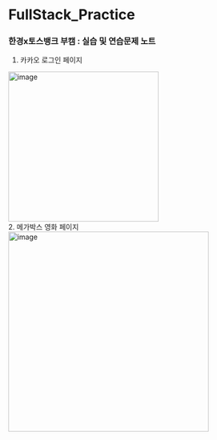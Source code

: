 # FullStack_Practice
### 한경x토스뱅크 부캠 : 실습 및 연습문제 노트

1. 카카오 로그인 페이지
<img width="300" alt="image" src="https://github.com/user-attachments/assets/49c3c647-8652-4b6b-bf2b-e5075bd27db8" />
<br>
2. 메가박스 영화 페이지<br>
  <img width="400" alt="image" src="https://github.com/user-attachments/assets/2639e090-e27f-45b0-9f78-9298bf6d35aa" />
